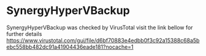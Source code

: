 # SynergyHyperVBackup



SynergyHyperVBackup was checked by VirusTotal visit the link bellow for further details https://www.virustotal.com/gui/file/d6bf70883e4edbb0f3c92a15388c68a5bebc558bb482dc91a41904436eade181?nocache=1

